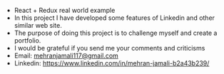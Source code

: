 - React + Redux real world example 
- In this project I have developed some features of Linkedin and other similar web site.
- The purpose of doing this project is to challenge myself and create a portfolio.
- I would be grateful if you send me your comments and criticisms 
- Email: mehranjamali117@gmail.com
- Linkedin: https://www.linkedin.com/in/mehran-jamali-b2a43b239/
